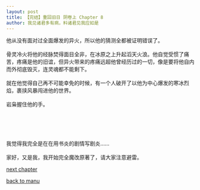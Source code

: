 ```yaml
---
layout: post
title: 【完结】重回旧日 阴卷上 Chapter 8
author: 我见诸君多有病，料诸君见我应如是
---
```




他从没有面对过全面爆发的异火，所以他的猜测全都被证明错误了。<br><br>骨灵冷火将他的经脉焚得面目全非，在冰原之上升起滔天火浪。他自觉受惯了痛苦，疼痛是他的旧谊，但异火带来的疼痛远超他曾经历过的一切，像是要将他自内而外彻底毁灭，连灵魂都不能剩下。<br><br>就在他觉得自己再不可能幸免的时候，有一个人破开了以他为中心爆发的寒冰烈焰，裹挟风暴闯进他的世界。<br><br>岩枭握住他的手。<br><br><br><br><br><br>我觉得我完全是在在用书炎的剧情写剧炎……<br><br>家好，又是我，我开始完全魔改原著了，请大家注意避雷。

[next chapter](https://allforyanchen.github.io/2020/07/19/post-39-sub-3-chapter-9.html)

[back to manu](https://allforyanchen.github.io/2020/07/19/post-39.html)
